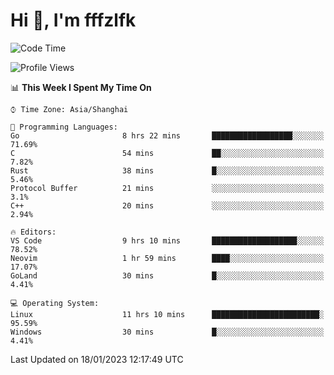 # Hi 👋, I'm fffzlfk

<!--START_SECTION:waka-->
![Code Time](http://img.shields.io/badge/Code%20Time-39%20hrs%202%20mins-blue)

![Profile Views](http://img.shields.io/badge/Profile%20Views-5-blue)

📊 **This Week I Spent My Time On** 

```text
⌚︎ Time Zone: Asia/Shanghai

💬 Programming Languages: 
Go                       8 hrs 22 mins       ██████████████████░░░░░░░   71.69% 
C                        54 mins             ██░░░░░░░░░░░░░░░░░░░░░░░   7.82% 
Rust                     38 mins             █░░░░░░░░░░░░░░░░░░░░░░░░   5.46% 
Protocol Buffer          21 mins             ░░░░░░░░░░░░░░░░░░░░░░░░░   3.1% 
C++                      20 mins             ░░░░░░░░░░░░░░░░░░░░░░░░░   2.94%

🔥 Editors: 
VS Code                  9 hrs 10 mins       ███████████████████░░░░░░   78.52% 
Neovim                   1 hr 59 mins        ████░░░░░░░░░░░░░░░░░░░░░   17.07% 
GoLand                   30 mins             █░░░░░░░░░░░░░░░░░░░░░░░░   4.41%

💻 Operating System: 
Linux                    11 hrs 10 mins      ████████████████████████░   95.59% 
Windows                  30 mins             █░░░░░░░░░░░░░░░░░░░░░░░░   4.41%

```


 Last Updated on 18/01/2023 12:17:49 UTC
<!--END_SECTION:waka-->
